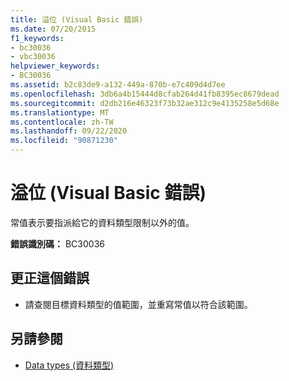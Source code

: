 ```yaml
---
title: 溢位 (Visual Basic 錯誤)
ms.date: 07/20/2015
f1_keywords:
- bc30036
- vbc30036
helpviewer_keywords:
- BC30036
ms.assetid: b2c83de9-a132-449a-870b-e7c409d4d7ee
ms.openlocfilehash: 3db6a4b15444d8cfab264d41fb8395ec8679dead
ms.sourcegitcommit: d2db216e46323f73b32ae312c9e4135258e5d68e
ms.translationtype: MT
ms.contentlocale: zh-TW
ms.lasthandoff: 09/22/2020
ms.locfileid: "90871230"
---
```

# <a name="overflow-visual-basic-error"></a>溢位 (Visual Basic 錯誤)

常值表示要指派給它的資料類型限制以外的值。  
  
 **錯誤識別碼：** BC30036  
  
## <a name="to-correct-this-error"></a>更正這個錯誤  
  
- 請查閱目標資料類型的值範圍，並重寫常值以符合該範圍。  
  
## <a name="see-also"></a>另請參閱

- [Data types (資料類型)](../data-types/index.md)
